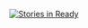 [![Stories in Ready](https://badge.waffle.io/ashryanbeats/prompt.png?label=ready&title=Ready)](https://waffle.io/ashryanbeats/prompt)
